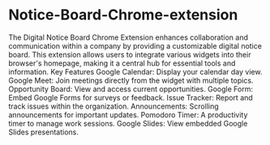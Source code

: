 # Notice-Board-Chrome-extension
The Digital Notice Board Chrome Extension enhances collaboration and communication within a company by providing a customizable digital notice board. This extension allows users to integrate various widgets into their browser's homepage, making it a central hub for essential tools and information.
Key Features
Google Calendar: Display your calendar day view.
Google Meet: Join meetings directly from the widget with multiple topics.
Opportunity Board: View and access current opportunities.
Google Form: Embed Google Forms for surveys or feedback.
Issue Tracker: Report and track issues within the organization.
Announcements: Scrolling announcements for important updates.
Pomodoro Timer: A productivity timer to manage work sessions.
Google Slides: View embedded Google Slides presentations.

